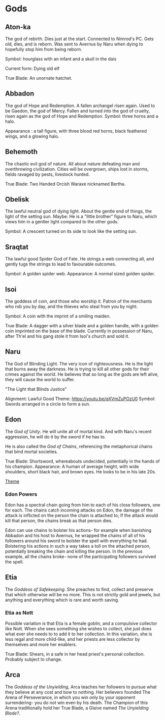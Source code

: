 # Gods

## Aton-ka

The god of rebirth. Dies just at the start. Connected to Nimrod's PC.
Gets old, dies, and is reborn. Was sent to Avernus by Naru when
dying to hopefully stop him from being reborn.

Symbol: hourglass with an infant and a skull in the dais

Current form: Dying old elf

True Blade: An unornate hatchet.

## Abbadon

The god of Hope and Redemption. A fallen archangel risen again.
Used to be Gaedon, the god of Mercy. 
Fallen and turned into the god of cruelty,
risen again as the god of Hope and Redemption.
Symbol: three horns and a halo.

Appearance : a tall figure, with three blood red horns, black feathered wings, and a glowing halo.

## Behemoth

The chaotic evil god of nature. All about nature defeating man and overthrowing
civilization. Cities will be overgrown, ships lost in storms, fields ravaged
by pests, livestock hunted.

True Blade: Two Handed Orcish Waraxe nicknamed Bertha.

## Obelisk

The lawful neutral god of dying light. About the gentle end of things, the light
of the setting sun.
Maybe: He is a "little brother" figure to Naru, which views him in a gentler
light compared to the other gods.

Symbol: A crescent turned on its side to look like the setting sun.

## Sraqtat

The lawful good Spider God of Fate. He strings a web connecting all, and gently 
tugs the strings to lead to favourable outcomes.

Symbol: A golden spider web.
Appearance: A normal sized golden spider.

## Isoi
The goddess of coin, and those who worship it. Patron
of the merchants who rob you by day, and the 
thieves who steal from you by night.

Symbol: A coin with the imprint of a smiling maiden.

True Blade: A dagger with a silver blade and a golden handle, with a golden
coin imprinted on the base of the blade. Currently in possession of Naru, after
Th'el and his gang stole it from Isoi's church and sold it. 

## Naru

The God of Blinding Light. The very icon of righteousness. He is the light
that burns away the darkness. He is trying to kill all other gods for their
crimes against the world. He believes that so long as the gods are left alive,
they will cause the world to suffer. 

"The Light that Blinds Justice"

Alignment: Lawful Good
Theme: https://youtu.be/qXVmZuPOzU0
Symbol: Swords arranged in a circle to form a sun.

## Edon

The *God of Unity*. He will unite all of mortal kind. And with Naru's recent
aggression, he will do it by the sword if he has to.

He is also called the *God of Chains*, referencing the metaphorical chains that bind
mortal societies.

True Blade: Shortsword, whereabouts undecided, potentially in the hands of his
champion.
Appearance: A human of average height, with wide shoulders, short black hair,
and brown eyes. He looks to be in his late 20s.

[Theme](https://youtu.be/mPTCq3LiZSE)

### Edon Powers
Edon has a spectral chain going from him to each of his close followers, one for each.
The chains catch incoming attacks on Edon, the damage of the attack is inflicted on the
person the chain is attached to; If the attack would kill that person, the chains break
as that person dies.

Edon can use chains to bolster his actions- for example when banishing Abbadon and his
host to Avernus, he wrapped the chains of all of his followers around his sword to bolster
the spell with everything he had.
Bolstering his actions in such a way takes a toll on the attached person, potentially
breaking the chain and killing the person. In the previous example, all the chains broke-
none of the participating followers survived the spell.

## Etia

The *Goddess of Safekeeping*. She preaches to find, collect and preserve that
which otherwise will be no more. This is not strictly gold and jewels, but
anything and everything which is rare and worth saving. 

### Etia as Nott
Possible variation is that Etia is a female goblin, and a compulsive collector
like Nott. When she sees something she wishes to collect, she just does what
ever she needs to to add it to her collection. In this variation, she is less
regal and more child-like, and her priests are less collector by themselves and
more her enablers. 

True Blade: Shears, in a safe in her head priest's personal collection. Probably
subject to change.

## Arca

The *Goddess of the Unyielding*, Arca teaches her followers to pursue what they
believe at any cost and bow to nothing. Her believers founded The Arena of
Perseverance, in which you win only by your opponent surrendering- you do not
win even by his death. The Champion of this Arena traditionally hold her True
Blade, a Glaive named _The Unyielding Blade?_.
